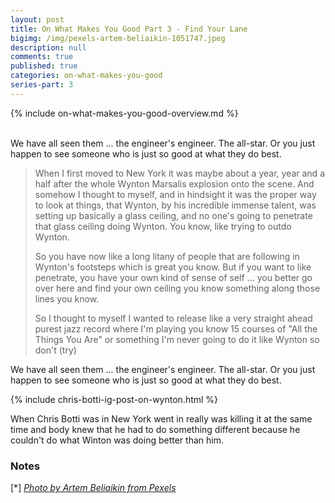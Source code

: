 ```yaml
---
layout: post
title: On What Makes You Good Part 3 - Find Your Lane
bigimg: /img/pexels-artem-beliaikin-1051747.jpeg
description: null
comments: true
published: true
categories: on-what-makes-you-good
series-part: 3
---
```


{% include on-what-makes-you-good-overview.md %}   
<br/>

We have all seen them ... the engineer's engineer.  The all-star.  Or you just happen to see someone who is just so good at what they do best.


> When I first moved to New York it was maybe about a year, year and a half after the whole Wynton Marsalis explosion onto the scene.  And somehow I thought to myself, and in hindsight it was the proper way to look at things, that Wynton, by his incredible immense talent, was setting up basically a glass ceiling, and no one's going to penetrate that glass ceiling doing Wynton.  You know, like trying to outdo Wynton.   
>
> So you have now like a long litany of people that are following in Wynton's footsteps which is great you know.  But if you want to like penetrate, you have your own kind of sense of self ... you better go over here and find your own ceiling you know something along those lines you know.  
> 
> So I thought to myself I wanted to release like a very straight ahead purest jazz record where I'm playing you know 15 courses of "All the Things You Are" or something I'm never going to do it like Wynton so don't (try)


We have all seen them ... the engineer's engineer.  The all-star.  Or you just happen to see someone who is just so good at what they do best.







{% include chris-botti-ig-post-on-wynton.html %}


When Chris Botti was in New York went in really was killing it at the same time and body knew that he had to do something different because he couldn't do what Winton was doing better than him.


### Notes
[<a name="series-photo">\*</a>] [*Photo by Artem Beliaikin from Pexels*][series-photo]


[series-photo]: https://www.pexels.com/photo/come-in-we-re-awesome-sign-1051747